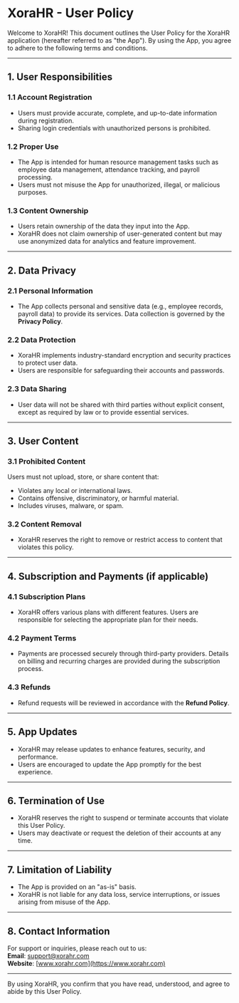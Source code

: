 # **XoraHR - User Policy**

Welcome to XoraHR! This document outlines the User Policy for the XoraHR application (hereafter referred to as "the App"). By using the App, you agree to adhere to the following terms and conditions.

---

## **1. User Responsibilities**
### 1.1 Account Registration  
- Users must provide accurate, complete, and up-to-date information during registration.  
- Sharing login credentials with unauthorized persons is prohibited.

### 1.2 Proper Use  
- The App is intended for human resource management tasks such as employee data management, attendance tracking, and payroll processing.  
- Users must not misuse the App for unauthorized, illegal, or malicious purposes.

### 1.3 Content Ownership  
- Users retain ownership of the data they input into the App.  
- XoraHR does not claim ownership of user-generated content but may use anonymized data for analytics and feature improvement.

---

## **2. Data Privacy**
### 2.1 Personal Information  
- The App collects personal and sensitive data (e.g., employee records, payroll data) to provide its services. Data collection is governed by the **Privacy Policy**.  

### 2.2 Data Protection  
- XoraHR implements industry-standard encryption and security practices to protect user data.  
- Users are responsible for safeguarding their accounts and passwords.

### 2.3 Data Sharing  
- User data will not be shared with third parties without explicit consent, except as required by law or to provide essential services.

---

## **3. User Content**
### 3.1 Prohibited Content  
Users must not upload, store, or share content that:  
- Violates any local or international laws.  
- Contains offensive, discriminatory, or harmful material.  
- Includes viruses, malware, or spam.

### 3.2 Content Removal  
- XoraHR reserves the right to remove or restrict access to content that violates this policy.

---

## **4. Subscription and Payments (if applicable)**
### 4.1 Subscription Plans  
- XoraHR offers various plans with different features. Users are responsible for selecting the appropriate plan for their needs.

### 4.2 Payment Terms  
- Payments are processed securely through third-party providers. Details on billing and recurring charges are provided during the subscription process.  

### 4.3 Refunds  
- Refund requests will be reviewed in accordance with the **Refund Policy**.

---

## **5. App Updates**
- XoraHR may release updates to enhance features, security, and performance.  
- Users are encouraged to update the App promptly for the best experience.

---

## **6. Termination of Use**
- XoraHR reserves the right to suspend or terminate accounts that violate this User Policy.  
- Users may deactivate or request the deletion of their accounts at any time.

---

## **7. Limitation of Liability**
- The App is provided on an "as-is" basis.  
- XoraHR is not liable for any data loss, service interruptions, or issues arising from misuse of the App.

---

## **8. Contact Information**
For support or inquiries, please reach out to us:  
**Email**: support@xorahr.com  
**Website**: [www.xorahr.com](https://www.xorahr.com)

---

By using XoraHR, you confirm that you have read, understood, and agree to abide by this User Policy.
